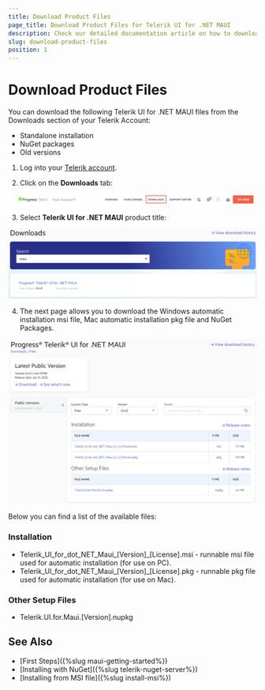 ```yaml
---
title: Download Product Files
page_title: Download Product Files for Telerik UI for .NET MAUI
description: Check our detailed documentation article on how to download product files for Telerik UI for .NET MAUI.
slug: download-product-files
position: 1
---
```


# Download Product Files

You can download the following Telerik UI for .NET MAUI files from the Downloads section of your Telerik Account:

* Standalone installation
* NuGet packages
* Old versions

1. Log into your [Telerik account](https://www.telerik.com/account/).

2. Click on the __Downloads__ tab:

 ![](images/download_product_files_1.png)

3. Select __Telerik UI for .NET MAUI__ product title:

 ![](images/download_product_files_2.png)

4. The next page allows you to download the Windows automatic installation msi file, Mac automatic installation pkg file and NuGet Packages.

 ![](images/download_product_files_3.png)

Below you can find a list of the available files:

### Installation

* Telerik_UI_for_dot_NET_Maui_[Version]_[License].msi - runnable msi file used for automatic installation (for use on PC).
* Telerik_UI_for_dot_NET_Maui_[Version]_[License].pkg - runnable pkg file used for automatic installation (for use on Mac).

### Other Setup Files

* Telerik.UI.for.Maui.[Version].nupkg

## See Also

- [First Steps]({%slug maui-getting-started%})
- [Installing with NuGet]({%slug telerik-nuget-server%})
- [Installing from MSI file]({%slug install-msi%})